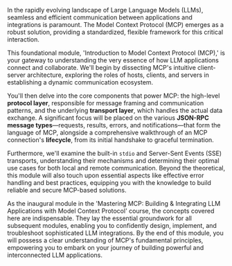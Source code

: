 In the rapidly evolving landscape of Large Language Models (LLMs), seamless and efficient communication between applications and integrations is paramount. The Model Context Protocol (MCP) emerges as a robust solution, providing a standardized, flexible framework for this critical interaction.

This foundational module, 'Introduction to Model Context Protocol (MCP),' is your gateway to understanding the very essence of how LLM applications connect and collaborate. We'll begin by dissecting MCP's intuitive client-server architecture, exploring the roles of hosts, clients, and servers in establishing a dynamic communication ecosystem.

You'll then delve into the core components that power MCP: the high-level **protocol layer**, responsible for message framing and communication patterns, and the underlying **transport layer**, which handles the actual data exchange. A significant focus will be placed on the various **JSON-RPC message types**—requests, results, errors, and notifications—that form the language of MCP, alongside a comprehensive walkthrough of an MCP connection's **lifecycle**, from its initial handshake to graceful termination.

Furthermore, we'll examine the built-in `stdio` and Server-Sent Events (SSE) transports, understanding their mechanisms and determining their optimal use cases for both local and remote communication. Beyond the theoretical, this module will also touch upon essential aspects like effective error handling and best practices, equipping you with the knowledge to build reliable and secure MCP-based solutions.

As the inaugural module in the 'Mastering MCP: Building & Integrating LLM Applications with Model Context Protocol' course, the concepts covered here are indispensable. They lay the essential groundwork for all subsequent modules, enabling you to confidently design, implement, and troubleshoot sophisticated LLM integrations. By the end of this module, you will possess a clear understanding of MCP's fundamental principles, empowering you to embark on your journey of building powerful and interconnected LLM applications.